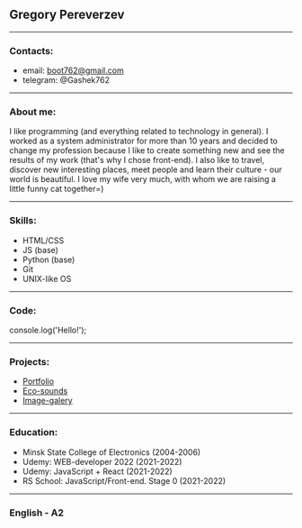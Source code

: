 ## Gregory Pereverzev
********************************


### Contacts:
* email: boot762@gmail.com
* telegram: @Gashek762

********************************

### About me:
I like programming (and everything related to technology in general). I worked as a system administrator for more than 10 years and decided to change my profession because I like to create something new and see the results of my work (that's why I chose front-end). I also like to travel, discover new interesting places, meet people and learn their culture - our world is beautiful. I love my wife very much, with whom we are raising a little funny cat together=)


********************************

### Skills:
* HTML/CSS
* JS (base)
* Python (base)
* Git 
* UNIX-like OS


********************************

### Code:
 console.log('Hello!');


********************************

### Projects:
* [Portfolio](https://rolling-scopes-school.github.io/varlog762-JSFEPRESCHOOL/portfolio/)
* [Eco-sounds](https://rolling-scopes-school.github.io/varlog762-JSFEPRESCHOOL/eco-sounds/)
* [Image-galery](https://rolling-scopes-school.github.io/varlog762-JSFEPRESCHOOL/image-galery/)


********************************

### Education:
* Minsk State College of Electronics (2004-2006)
* Udemy: WEB-developer 2022 (2021-2022)
* Udemy: JavaScript + React (2021-2022)
* RS School: JavaScript/Front-end. Stage 0 (2021-2022)


********************************

### English - A2